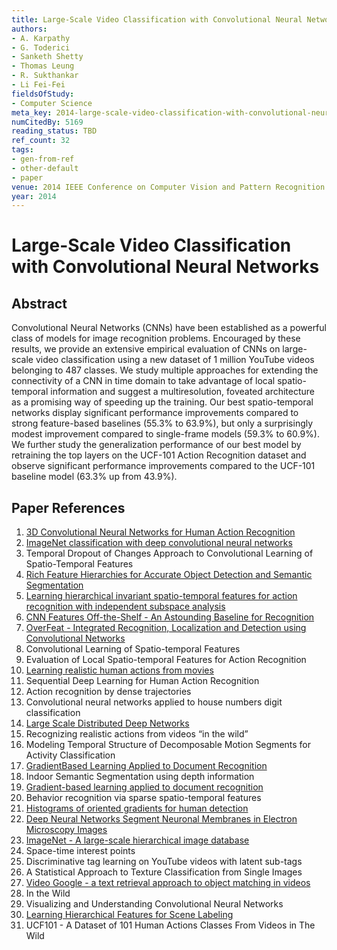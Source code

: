 ```yaml
---
title: Large-Scale Video Classification with Convolutional Neural Networks
authors:
- A. Karpathy
- G. Toderici
- Sanketh Shetty
- Thomas Leung
- R. Sukthankar
- Li Fei-Fei
fieldsOfStudy:
- Computer Science
meta_key: 2014-large-scale-video-classification-with-convolutional-neural-networks
numCitedBy: 5169
reading_status: TBD
ref_count: 32
tags:
- gen-from-ref
- other-default
- paper
venue: 2014 IEEE Conference on Computer Vision and Pattern Recognition
year: 2014
---
```


# Large-Scale Video Classification with Convolutional Neural Networks

## Abstract

Convolutional Neural Networks (CNNs) have been established as a powerful class of models for image recognition problems. Encouraged by these results, we provide an extensive empirical evaluation of CNNs on large-scale video classification using a new dataset of 1 million YouTube videos belonging to 487 classes. We study multiple approaches for extending the connectivity of a CNN in time domain to take advantage of local spatio-temporal information and suggest a multiresolution, foveated architecture as a promising way of speeding up the training. Our best spatio-temporal networks display significant performance improvements compared to strong feature-based baselines (55.3% to 63.9%), but only a surprisingly modest improvement compared to single-frame models (59.3% to 60.9%). We further study the generalization performance of our best model by retraining the top layers on the UCF-101 Action Recognition dataset and observe significant performance improvements compared to the UCF-101 baseline model (63.3% up from 43.9%).

## Paper References

1. [3D Convolutional Neural Networks for Human Action Recognition](2013-3d-convolutional-neural-networks-for-human-action-recognition)
2. [ImageNet classification with deep convolutional neural networks](2012-alexnet.md)
3. Temporal Dropout of Changes Approach to Convolutional Learning of Spatio-Temporal Features
4. [Rich Feature Hierarchies for Accurate Object Detection and Semantic Segmentation](2014-rich-feature-hierarchies-for-accurate-object-detection-and-semantic-segmentation)
5. [Learning hierarchical invariant spatio-temporal features for action recognition with independent subspace analysis](2011-learning-hierarchical-invariant-spatio-temporal-features-for-action-recognition-with-independent-subspace-analysis)
6. [CNN Features Off-the-Shelf - An Astounding Baseline for Recognition](2014-cnn-features-off-the-shelf-an-astounding-baseline-for-recognition)
7. [OverFeat - Integrated Recognition, Localization and Detection using Convolutional Networks](2014-overfeat-integrated-recognition-localization-and-detection-using-convolutional-networks)
8. Convolutional Learning of Spatio-temporal Features
9. Evaluation of Local Spatio-temporal Features for Action Recognition
10. [Learning realistic human actions from movies](2008-learning-realistic-human-actions-from-movies)
11. Sequential Deep Learning for Human Action Recognition
12. Action recognition by dense trajectories
13. Convolutional neural networks applied to house numbers digit classification
14. [Large Scale Distributed Deep Networks](2012-large-scale-distributed-deep-networks)
15. Recognizing realistic actions from videos “in the wild”
16. Modeling Temporal Structure of Decomposable Motion Segments for Activity Classification
17. [GradientBased Learning Applied to Document Recognition](2001-gradientbased-learning-applied-to-document-recognition)
18. Indoor Semantic Segmentation using depth information
19. [Gradient-based learning applied to document recognition](1998-lenet5.md)
20. Behavior recognition via sparse spatio-temporal features
21. [Histograms of oriented gradients for human detection](2005-histograms-of-oriented-gradients-for-human-detection)
22. [Deep Neural Networks Segment Neuronal Membranes in Electron Microscopy Images](2012-deep-neural-networks-segment-neuronal-membranes-in-electron-microscopy-images)
23. [ImageNet - A large-scale hierarchical image database](2009-imagenet-a-large-scale-hierarchical-image-database)
24. Space-time interest points
25. Discriminative tag learning on YouTube videos with latent sub-tags
26. A Statistical Approach to Texture Classification from Single Images
27. [Video Google - a text retrieval approach to object matching in videos](2003-video-google-a-text-retrieval-approach-to-object-matching-in-videos)
28. In the Wild
29. Visualizing and Understanding Convolutional Neural Networks
30. [Learning Hierarchical Features for Scene Labeling](2013-learning-hierarchical-features-for-scene-labeling)
31. UCF101 - A Dataset of 101 Human Actions Classes From Videos in The Wild
